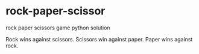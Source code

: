 # rock-paper-scissor
rock paper scissors game python solution

Rock wins against scissors.
Scissors win against paper.
Paper wins against rock.
